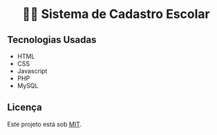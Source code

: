 <h1 align="center">🏫🎒 Sistema de Cadastro Escolar</h1>

## Tecnologias Usadas

- HTML
- CSS
- Javascript
- PHP
- MySQL

## Licença

Este projeto está sob [MIT](./LICENSE).


